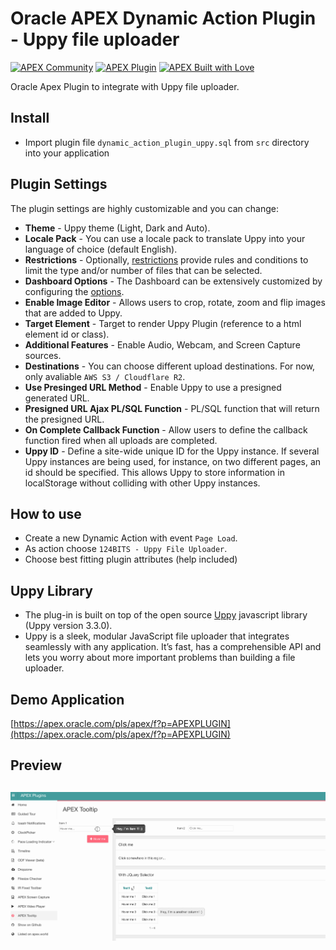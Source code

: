 # Oracle APEX Dynamic Action Plugin - Uppy file uploader

[![APEX Community](https://cdn.rawgit.com/Dani3lSun/apex-github-badges/78c5adbe/badges/apex-community-badge.svg)](https://github.com/Dani3lSun/apex-github-badges) [![APEX Plugin](https://cdn.rawgit.com/Dani3lSun/apex-github-badges/b7e95341/badges/apex-plugin-badge.svg)](https://github.com/Dani3lSun/apex-github-badges)
[![APEX Built with Love](https://cdn.rawgit.com/Dani3lSun/apex-github-badges/7919f913/badges/apex-love-badge.svg)](https://github.com/Dani3lSun/apex-github-badges)

Oracle Apex Plugin to integrate with Uppy file uploader.

## Install
- Import plugin file `dynamic_action_plugin_uppy.sql` from `src` directory into your application

## Plugin Settings
The plugin settings are highly customizable and you can change:
- **Theme** - Uppy theme (Light, Dark and Auto).
- **Locale Pack** - You can use a locale pack to translate Uppy into your language of choice (default English).
- **Restrictions** - Optionally, [restrictions](https://uppy.io/docs/uppy/#restrictions) provide rules and conditions to limit the type and/or number of files that can be selected.
- **Dashboard Options** - The Dashboard can be extensively customized by configuring the [options](https://uppy.io/docs/dashboard/#Options).
- **Enable Image Editor** - Allows users to crop, rotate, zoom and flip images that are added to Uppy.
- **Target Element** - Target to render Uppy Plugin (reference to a html element id or class).
- **Additional Features** - Enable Audio, Webcam, and Screen Capture sources.
- **Destinations** - You can choose different upload destinations. For now, only avaliable `AWS S3 / Cloudflare R2`.
- **Use Presinged URL Method** - Enable Uppy to use a presigned generated URL.
- **Presigned URL Ajax PL/SQL Function** - PL/SQL function that will return the presigned URL.
- **On Complete Callback Function** - Allow users to define the callback function fired when all uploads are completed.
- **Uppy ID** - Define a site-wide unique ID for the Uppy instance. If several Uppy instances are being used, for instance, on two different pages, an id should be specified. This allows Uppy to store information in localStorage without colliding with other Uppy instances.

## How to use
- Create a new Dynamic Action with event `Page Load`.
- As action choose `124BITS - Uppy File Uploader`.
- Choose best fitting plugin attributes (help included)

## Uppy Library
- The plug-in is built on top of the open source [Uppy](https://uppy.io/) javascript library (Uppy version 3.3.0).
- Uppy is a sleek, modular JavaScript file uploader that integrates seamlessly with any application. It’s fast, has a comprehensible API and lets you worry about more important problems than building a file uploader.

## Demo Application
[https://apex.oracle.com/pls/apex/f?p=APEXPLUGIN](https://apex.oracle.com/pls/apex/f?p=APEXPLUGIN)

## Preview
## ![](https://github.com/Dani3lSun/apex-plugin-apextooltip/blob/master/preview.gif)